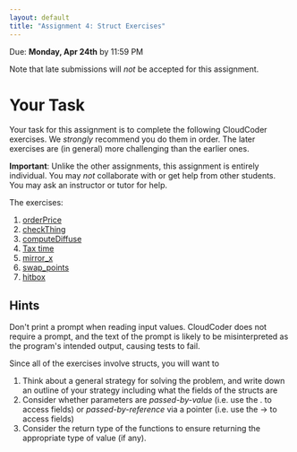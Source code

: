 ```yaml
---
layout: default
title: "Assignment 4: Struct Exercises"
---
```


Due: **Monday, Apr 24th** by 11:59 PM

<div class="callout">
Note that late submissions will <em>not</em> be accepted for this assignment.
</div>

# Your Task

Your task for this assignment is to complete the following CloudCoder exercises.  We <em>strongly</em> recommend you do them in order.  The later exercises are (in general) more challenging than the earlier ones.

<div class="callout">
<b>Important</b>: Unlike the other assignments, this assignment is entirely individual.  You may <em>not</em> collaborate with or get help from other students.  You may ask an instructor or tutor for help.
</div>

The exercises:

1. [orderPrice](https://cs.ycp.edu/cloudcoder/#exercise?c34,p=1862) <!-- 23:42 -->
2. [checkThing](https://cs.ycp.edu/cloudcoder/#exercise?c34,p=1861) <!-- 23:41 -->
3. [computeDiffuse](https://cs.ycp.edu/cloudcoder/#exercise?c34,p=1860) <!-- 23:40 -->
4. [Tax time](https://cs.ycp.edu/cloudcoder/#exercise?c34,p=1863) <!-- 23:43 -->
5. [mirror\_x](https://cs.ycp.edu/cloudcoder/#exercise?c34,p=1864) <!-- 23:44 -->
6. [swap\_points](https://cs.ycp.edu/cloudcoder/#exercise?c=34,p=1865) <!-- 23:45 -->
7. [hitbox](https://cs.ycp.edu/cloudcoder/#exercise?c=34,p=1866)  <!-- 23:46 -->

## Hints

Don't print a prompt when reading input values.  CloudCoder does not require a prompt, and the text of the prompt is likely to be misinterpreted as the program's intended output, causing tests to fail.

Since all of the exercises involve structs, you will want to

1. Think about a general strategy for solving the problem, and write down an outline of your strategy including what the fields of the structs are
2. Consider whether parameters are *passed-by-value* (i.e. use the . to access fields) or *passed-by-reference* via a pointer (i.e. use the -> to access fields)
3. Consider the return type of the functions to ensure returning the appropriate type of value (if any).

<!-- vim:set wrap: -->
<!-- vim:set linebreak: -->
<!-- vim:set nolist: -->
